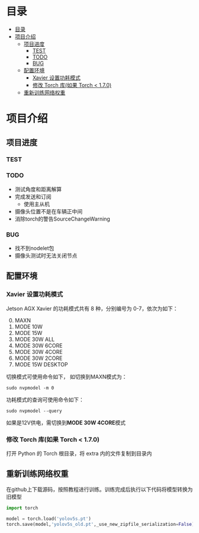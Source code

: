 # 目录

- [目录](#目录)
- [项目介绍](#项目介绍)
  - [项目进度](#项目进度)
    - [TEST](#test)
    - [TODO](#todo)
    - [BUG](#bug)
  - [配置环境](#配置环境)
    - [Xavier 设置功耗模式](#xavier-设置功耗模式)
    - [修改 Torch 库(如果 Torch < 1.7.0)](#修改-torch-库如果-torch--170)
  - [重新训练网络权重](#重新训练网络权重)

# 项目介绍

## 项目进度

### TEST

### TODO

- 测试角度和距离解算
- 完成发送和订阅
  - 使用主从机
- 摄像头位置不是在车辆正中间
- 消除torch的警告SourceChangeWarning

### BUG

- 找不到nodelet包
- 摄像头测试时无法关闭节点

## 配置环境

### Xavier 设置功耗模式

Jetson AGX Xavier 的功耗模式共有 8 种，分别编号为 0-7，依次为如下：

0. MAXN
1. MODE 10W
2. MODE 15W
3. MODE 30W ALL
4. MODE 30W 6CORE
5. MODE 30W 4CORE
6. MODE 30W 2CORE
7. MODE 15W DESKTOP
   
切换模式可使用命令如下， 如切换到MAXN模式为：

```
sudo nvpmodel -m 0
```

功耗模式的查询可使用命令如下：

```
sudo nvpmodel --query
```

如果是12V供电，需切换到**MODE 30W 4CORE**模式

### 修改 Torch 库(如果 Torch < 1.7.0)

打开 Python 的 Torch 根目录，将 extra 内的文件复制到目录内

## 重新训练网络权重

在github上下载源码，按照教程进行训练。训练完成后执行以下代码将模型转换为旧模型

```python
import torch

model = torch.load('yolov5s.pt') 
torch.save(model,'yolov5s_old.pt',_use_new_zipfile_serialization=False)
``` 